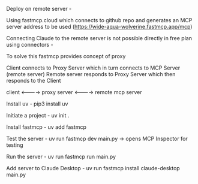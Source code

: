 Deploy on remote server - 

Using fastmcp.cloud which connects to github repo and generates an MCP server address to be used (https://wide-aqua-wolverine.fastmcp.app/mcp)

Connecting Claude to the remote server is not possible directly in free plan using connectors - 

To solve this fastmcp provides concept of proxy

Client connects to Proxy Server which in turn connects to MCP Server (remote server)
Remote server responds to Proxy Server which then responds to the Client

client <----> proxy server <----> remote mcp server


Install uv - pip3 install uv

Initiate a project - uv init .

Install fastmcp - uv add fastmcp

Test the server - uv run fastmcp dev main.py -> opens MCP Inspector for testing

Run the server - uv run fastmcp run main.py

Add server to Claude Desktop - uv run fastmcp install claude-desktop main.py